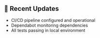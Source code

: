 

## 🔄 Recent Updates
- CI/CD pipeline configured and operational
- Dependabot monitoring dependencies
- All tests passing in local environment
